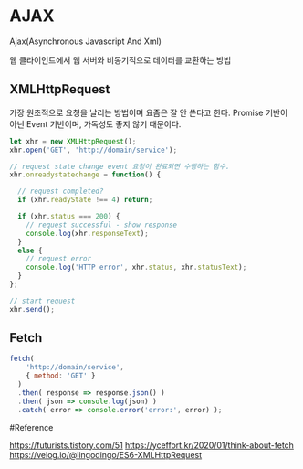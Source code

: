 # AJAX

Ajax(Asynchronous Javascript And Xml)

웹 클라이언트에서 웹 서버와 비동기적으로 데이터를 교환하는 방법

## XMLHttpRequest
가장 원초적으로 요청을 날리는 방법이며 요즘은 잘 안 쓴다고 한다. 
Promise 기반이 아닌 Event 기반이며, 가독성도 좋지 않기 때문이다.
```javascript
let xhr = new XMLHttpRequest();
xhr.open('GET', 'http://domain/service');

// request state change event 요청이 완료되면 수행하는 함수.
xhr.onreadystatechange = function() {

  // request completed?
  if (xhr.readyState !== 4) return;

  if (xhr.status === 200) {
    // request successful - show response
    console.log(xhr.responseText);
  }
  else {
    // request error
    console.log('HTTP error', xhr.status, xhr.statusText);
  }
};

// start request
xhr.send();
```

## Fetch
```javascript
fetch(
    'http://domain/service',
    { method: 'GET' }
  )
  .then( response => response.json() )
  .then( json => console.log(json) )
  .catch( error => console.error('error:', error) );
```


#Reference

https://futurists.tistory.com/51
https://yceffort.kr/2020/01/think-about-fetch
https://velog.io/@lingodingo/ES6-XMLHttpRequest